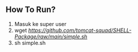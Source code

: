 ## How To Run?
1. Masuk ke super user
2. wget *https://github.com/tomcat-squad/SHELL-Package/raw/main/simple.sh*
3. sh simple.sh
